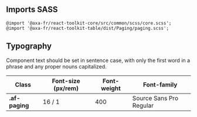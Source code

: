 ## Imports SASS

```
@import '@axa-fr/react-toolkit-core/src/common/scss/core.scss';
@import '@axa-fr/react-toolkit-table/dist/Paging/paging.scss';
```

## Typography

Component text should be set in sentence case, with only the first word in a phrase and any proper nouns capitalized.

| Class          | Font-size (px/rem) | Font-weight | Font-family             |
| -------------- | ------------------ | ----------- | ----------------------- |
| **.af-paging** | 16 / 1             | 400         | Source Sans Pro Regular |
